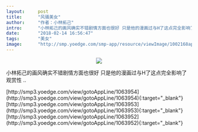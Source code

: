 ```yaml
---
layout:     post
title:      "风骚美女"
author:     "作者：小林拓己"
intro:      "小林拓己的画风确实不错剧情方面也很好 只是他的漫画过与H了这点完全影响了观赏性 .."
date:       "2018-02-14 16:56:47"
tags:       "美女"
image:      "http://smp.yoedge.com/smp-app/resource/viewImage/1002168appline.png"
---
```

<div style="text-align: center">
<p><img src="http://smp.yoedge.com/smp-app/resource/viewImage/1002168appline.png"/></p>
</div>
<p class="post-meta">
<span>小林拓己的画风确实不错剧情方面也很好 只是他的漫画过与H了这点完全影响了观赏性 ..</span>
</p>
[http://smp3.yoedge.com/view/gotoAppLine/1063954](http://smp3.yoedge.com/view/gotoAppLine/1063954){:target="_blank"}
[http://smp3.yoedge.com/view/gotoAppLine/1063953](http://smp3.yoedge.com/view/gotoAppLine/1063953){:target="_blank"}
[http://smp3.yoedge.com/view/gotoAppLine/1063952](http://smp3.yoedge.com/view/gotoAppLine/1063952){:target="_blank"}


